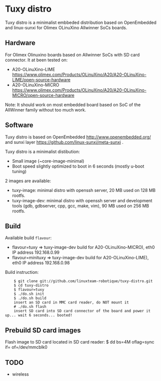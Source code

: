 
# Tuxy distro

Tuxy distro is a minimalist embbeded distribution based on OpenEmbedded and linux-sunxi for Olimex OLinuXino Allwinner SoCs boards.

## Hardware

For Olimex Olinuxino boards based on Allwinner SoCs with SD card connector. It at been tested on:
- A20-OLinuXino-LIME https://www.olimex.com/Products/OLinuXino/A20/A20-OLinuXino-LIME/open-source-hardware
- A20-OLinuXino-MICRO https://www.olimex.com/Products/OLinuXino/A20/A20-OLinuXino-MICRO/open-source-hardware

Note: It should work on most embedded board based on SoC of the AllWinner family without too much work.

## Software

Tuxy distro is based on OpenEmbedded http://www.openembedded.org/ and sunxi layer https://github.com/linux-sunxi/meta-sunxi .

Tuxy distro is a minimalist distibution:
- Small image (~core-image-minimal)
- Boot speed slightly optimized to boot in 6 seconds (mostly u-boot tuning)

2 images are available:
- tuxy-image: minimal distro with openssh server, 20 MB used on 128 MB rootfs.
- tuxy-image-dev: minimal distro with openssh server and development tools (gdb, gdbserver, cpp, gcc, make, vim), 90 MB used on 256 MB rootfs.

## Build

Available build `flavour`:
- flavour=tuxy => tuxy-image-dev build for A20-OLinuXino-MICRO), eth0 IP address 192.168.0.99
- flavour=minituxy => tuxy-image-dev build for A20-OLinuXino-LIME), eth0 IP address 192.168.0.98

Build instruction:
```
    $ git clone git://github.com/linuxteam-robotique/tuxy-distro.git
    $ cd tuxy-distro
    $ flavour=tuxy
    $ ./do.sh init
    $ ./do.sh build
    insert an SD card in MMC card reader, do NOT mount it
    # ./do.sh flash
    insert SD card into SD card connector of the board and power it up... wait 6 seconds... booted!
```
## Prebuild SD card images

Flash image to SD card located in SD card reader:
    $ dd bs=4M oflag=sync if=<image> of=/dev/mmcblk0

## TODO

- wireless
